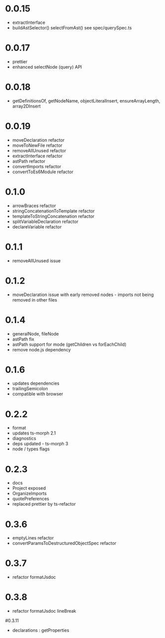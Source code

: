 # 0.0.15
 * extractInterface
 * buildAstSelector() selectFromAst() see spec/querySpec.ts

# 0.0.17

 * prettier
 * enhanced selectNode (query) API

# 0.0.18

 * getDefinitionsOf, getNodeName, objectLiteralInsert, ensureArrayLength, array2DInsert

# 0.0.19
 * moveDeclaration refactor
 * moveToNewFile refactor
 * removeAllUnused refactor
 * extractInterface refactor
 * astPath refactor
 * convertImports refactor
 * convertToEs6Module refactor

# 0.1.0
 * arrowBraces refactor
 * stringConcatenationToTemplate refactor
 * templateToStringConcatenation refactor
 * splitVariableDeclaration refactor
 * declareVariable refactor

# 0.1.1
 * removeAllUnused issue

# 0.1.2
 * moveDeclaration issue with early removed nodes - imports not being removed in other files

# 0.1.4
 * generalNode, fileNode
 * astPath fix
 * astPath support for mode (getChildren vs forEachChild)
 * remove node.js dependency

# 0.1.6
 * updates dependencies 
 * trailingSemicolon
 * compatible with browser

# 0.2.2
 * format
 * updates ts-morph 2.1
 * diagnostics
 * deps updated - ts-morph 3
 * node / types flags

# 0.2.3
 * docs
 * Project exposed
 * OrganizeImports
 * quotePreferences
 * replaced prettier by ts-refactor
 
# 0.3.6
 * emptyLines refactor
 * convertParamsToDestructuredObjectSpec refactor
 
# 0.3.7
 * refactor formatJsdoc

# 0.3.8
 * refactor formatJsdoc lineBreak

#0.3.11
 * declarations : getProperties